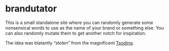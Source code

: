 # brandutator

This is a small standalone site where you can randomly generate some nonsensical words to use as the name of your brand or something else. You can also randomly mutate them to get another notch for inspiration.

The idea was blatantly “stolen” from the magnificent [Tsoding](https://www.youtube.com/watch?v=_rrL20htMAM).



